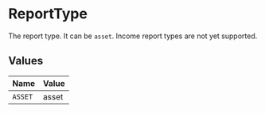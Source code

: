 # ReportType

The report type. It can be `asset`. Income report types are not yet supported.


## Values

| Name    | Value   |
| ------- | ------- |
| `ASSET` | asset   |